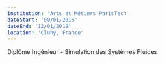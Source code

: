 ```yaml
---
institution: 'Arts et Métiers ParisTech'
dateStart: '09/01/2015'
dateEnd: '12/01/2019'
location: 'Cluny, France'
---
```


Diplôme Ingénieur - Simulation des Systèmes Fluides
